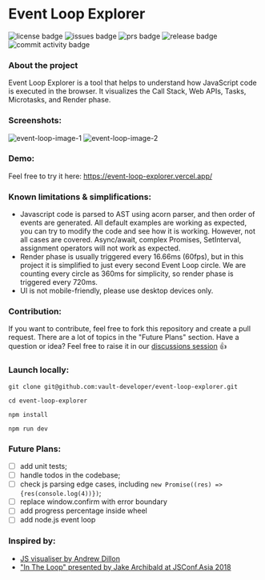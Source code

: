 # Event Loop Explorer

![license badge](https://img.shields.io/github/license/vault-developer/event-loop-explorer)
![issues badge](https://img.shields.io/github/issues/vault-developer/event-loop-explorer)
![prs badge](https://img.shields.io/github/issues-pr/vault-developer/event-loop-explorer)
![release badge](https://img.shields.io/github/v/release/vault-developer/event-loop-explorer)
![commit activity badge](https://img.shields.io/github/commit-activity/m/vault-developer/event-loop-explorer)

### About the project

Event Loop Explorer is a tool that helps to understand how JavaScript code is executed in the browser.
It visualizes the Call Stack, Web APIs, Tasks, Microtasks, and Render phase.

### Screenshots:

![event-loop-image-1](https://github.com/user-attachments/assets/72b9efe9-1480-49a0-88d5-5c31461a4276)
![event-loop-image-2](https://github.com/user-attachments/assets/b6dccbd4-58a0-44ce-a6be-73bbd549b84e)


### Demo:

Feel free to try it here: https://event-loop-explorer.vercel.app/

### Known limitations & simplifications:

- Javascript code is parsed to AST using acorn parser, and then order of events are generated.
  All default examples are working as expected, you can try to modify the code and see how it is working.
  However, not all cases are covered.
  Async/await, complex Promises, SetInterval, assignment operators will not work as expected.
- Render phase is usually triggered every 16.66ms (60fps), but in this project it is simplified to just every second Event Loop circle.
  We are counting every circle as 360ms for simplicity, so render phase is triggered every 720ms.
- UI is not mobile-friendly, please use desktop devices only.

### Contribution:

If you want to contribute, feel free to fork this repository and create a pull request.
There are a lot of topics in the "Future Plans" section.
Have a question or idea?
Feel free to raise it in our [discussions session](https://github.com/vault-developer/event-loop-explorer/discussions) 👍

### Launch locally:

```
git clone git@github.com:vault-developer/event-loop-explorer.git

cd event-loop-explorer

npm install

npm run dev
```

### Future Plans:

- [ ] add unit tests;
- [ ] handle todos in the codebase;
- [ ] check js parsing edge cases, including `new Promise((res) => {res(console.log(4))})`;
- [ ] replace window.confirm with error boundary
- [ ] add progress percentage inside wheel
- [ ] add node.js event loop

### Inspired by:

- [JS visualiser by Andrew Dillon](https://www.jsv9000.app/)
- ["In The Loop" presented by Jake Archibald at JSConf.Asia 2018](https://www.youtube.com/watch?v=cCOL7MC4Pl0)

